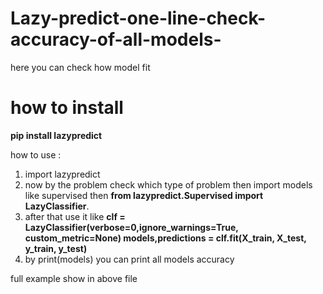 # Lazy-predict-one-line-check-accuracy-of-all-models-
here you can check how model fit 

# how to install 
**pip install lazypredict**

how to use :
 1. import lazypredict
 2. now by the problem check which type of problem then import models like supervised then    **from lazypredict.Supervised import LazyClassifier**.
 3. after that use it like   **clf = LazyClassifier(verbose=0,ignore_warnings=True, custom_metric=None)
models,predictions = clf.fit(X_train, X_test, y_train, y_test)**
 4. by print(models)  you can print all models accuracy 

  
 full example show in above file 
 
